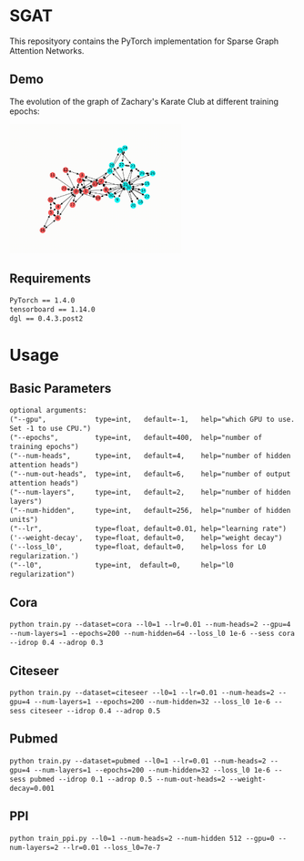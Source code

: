 # SGAT

This reposityory contains the PyTorch implementation for Sparse Graph Attention Networks.



## Demo

The evolution of the graph of Zachary's Karate Club at different training epochs:

<img src="https://github.com/Yangyeeee/SGAT/blob/master/demo/toy.gif" width="60%"/>

## Requirements

    PyTorch == 1.4.0
    tensorboard == 1.14.0
    dgl == 0.4.3.post2  



# Usage

## Basic Parameters

```
optional arguments:
("--gpu",            type=int,   default=-1,   help="which GPU to use. Set -1 to use CPU.")                        
("--epochs",         type=int,   default=400,  help="number of training epochs")                                   
("--num-heads",      type=int,   default=4,    help="number of hidden attention heads")                            
("--num-out-heads",  type=int,   default=6,    help="number of output attention heads")                            
("--num-layers",     type=int,   default=2,    help="number of hidden layers")                                     
("--num-hidden",     type=int,   default=256,  help="number of hidden units")                                                                        
("--lr",             type=float, default=0.01, help="learning rate")                                               
('--weight-decay',   type=float, default=0,    help="weight decay")                                                       
('--loss_l0',        type=float, default=0,    help=loss for L0 regularization.')  
("--l0",             type=int,  default=0,     help="l0 regularization")                             
```


## Cora
```
python train.py --dataset=cora --l0=1 --lr=0.01 --num-heads=2 --gpu=4 --num-layers=1 --epochs=200 --num-hidden=64 --loss_l0 1e-6 --sess cora --idrop 0.4 --adrop 0.3

```
## Citeseer
```
python train.py --dataset=citeseer --l0=1 --lr=0.01 --num-heads=2 --gpu=4 --num-layers=1 --epochs=200 --num-hidden=32 --loss_l0 1e-6 --sess citeseer --idrop 0.4 --adrop 0.5

```
## Pubmed
```
python train.py --dataset=pubmed --l0=1 --lr=0.01 --num-heads=2 --gpu=4 --num-layers=1 --epochs=200 --num-hidden=32 --loss_l0 1e-6 --sess pubmed --idrop 0.1 --adrop 0.5 --num-out-heads=2 --weight-decay=0.001
```
## PPI
```
python train_ppi.py --l0=1 --num-heads=2 --num-hidden 512 --gpu=0 --num-layers=2 --lr=0.01 --loss_l0=7e-7
```
